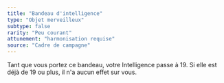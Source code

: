 ```yaml
---
title: "Bandeau d'intelligence"
type: "Objet merveilleux"
subtype: false
rarity: "Peu courant"
attunement: "harmonisation requise"
source: "Cadre de campagne"
---
```

Tant que vous portez ce bandeau, votre Intelligence passe à 19. Si elle est déjà de 19 ou plus, il n'a aucun effet sur vous.
